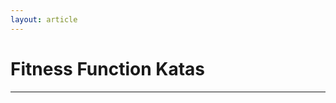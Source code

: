 ```yaml
---
layout: article
---
```


<h1>Fitness Function Katas</h1>

<script src="ffkata_util.js"></script>

<script src="ffkata_util.js"></script>

<style>
ul,
ol {
  padding: 0;
  margin: 0 0 10px 25px;
}

ul ul,
ul ol,
ol ol,
ol ul {
  margin-bottom: 0;
}

li {
  line-height: 20px;
      list-style-type: circle;

}

ul.unstyled,
ol.unstyled {
  margin-left: 0;
  list-style: none;
}

</style>


<script type="text/javascript">
   var QueryString = function () {
     // This function is anonymous, is executed immediately and 
     // the return value is assigned to QueryString
     var query_string = {};
     var query = window.location.search.substring(1);
     var vars = query.split("&");
     for (var i=0;i<vars.length;i++) {
       var pair = vars[i].split("=");
           // If first entry with this name
       if (typeof query_string[pair[0]] === "undefined") {
         query_string[pair[0]] = decodeURIComponent(pair[1]);
           // If second entry with this name
       } else if (typeof query_string[pair[0]] === "string") {
         var arr = [ query_string[pair[0]],decodeURIComponent(pair[1]) ];
         query_string[pair[0]] = arr;
           // If third or later entry with this name
       } else {
         query_string[pair[0]].push(decodeURIComponent(pair[1]));
       }
     } 
       return query_string;
   }();

/* harvest katas from Jekyll storage via Liquid */
   var katas = [
{% for katas in site.data.ffkatas %}
{% assign k = katas[1] %}
       { id: "{{ katas[0] }}", title: "{{ k.title }}", description: "{{ k.description }}", categories: "{{ k.categories }}", requirements: [{% for i in k.requirements %} "{{ i }}"{% unless forloop.last %},{% endunless %}{% endfor %}], context: [{%for i in k.context %} "{{ i }}"{% unless forloop.last %},{% endunless %}{% endfor %}], solution: [{%for i in k.solution %} "{{ i }}"{% unless forloop.last %},{% endunless %}{% endfor %}] } {% unless forloop.last %},{% endunless %}{% endfor %}
];

document.addEventListener('DOMContentLoaded', function() {
   var includeSolution =  QueryString.solution == '1' || QueryString.solution == 'true'
   for (i = 0; i < katas.length; i++) 
      if ( katas[i].id == QueryString.id) 
      	  writeKata(katas[i], includeSolution);
});	  

</script>

<div id="display" />

<hr>

<div id="solution" />



